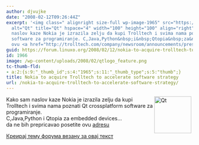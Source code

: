 ```yaml
---
author: djvujke
date: "2008-02-12T09:26:44Z"
excerpt: '<img class=" alignright size-full wp-image-1965" src="https://linuxo.org/wp-content/uploads/2008/02/qtlogo_feature.png"
  alt="Qt" title="Qt" hspace="4" width="100" height="100" align="right" />Kako sam
  naslov kaze Nokia je izrazila zelju da kupi Trolltech i svima nama poznati Qt crossplatform
  software za programiranje. C,Java,Python&nbsp;i&nbsp;Qtopia&nbsp;za&nbsp;embedded&nbsp;devices...da&nbsp;ne&nbsp;bih&nbsp;prepricavao&nbsp;posetite
  ovu <a href="http://trolltech.com/company/newsroom/announcements/press.2008-01-28.4605718236">adresu</a> '
guid: https://forum.linuxo.org/2008/02/12/nokia-to-acquire-trolltech-to-accelerate-software-strategy/
id: 1966
image: /wp-content/uploads/2008/02/qtlogo_feature.png
tc-thumb-fld:
- a:2:{s:9:"_thumb_id";s:4:"1965";s:11:"_thumb_type";s:5:"thumb";}
title: Nokia to acquire Trolltech to accelerate software strategy
url: /nokia-to-acquire-trolltech-to-accelerate-software-strategy/
---
```

<img class=" alignright size-full wp-image-1965" src="https://linuxo.org/wp-content/uploads/2008/02/qtlogo_feature.png" alt="Qt" title="Qt" hspace="4" width="100" height="100" align="right" />Kako sam naslov kaze Nokia je izrazila zelju da kupi Trolltech i svima nama poznati Qt crossplatform software za programiranje. C,Java,Python&nbsp;i&nbsp;Qtopia&nbsp;za&nbsp;embedded&nbsp;devices&#8230;da&nbsp;ne&nbsp;bih&nbsp;prepricavao&nbsp;posetite ovu [adresu](http://trolltech.com/company/newsroom/announcements/press.2008-01-28.4605718236) <!--break-->

[Креирај тему форума везану за овај текст](https://linuxo.org/nova-tema-na-forumu/?se_pid=1966)